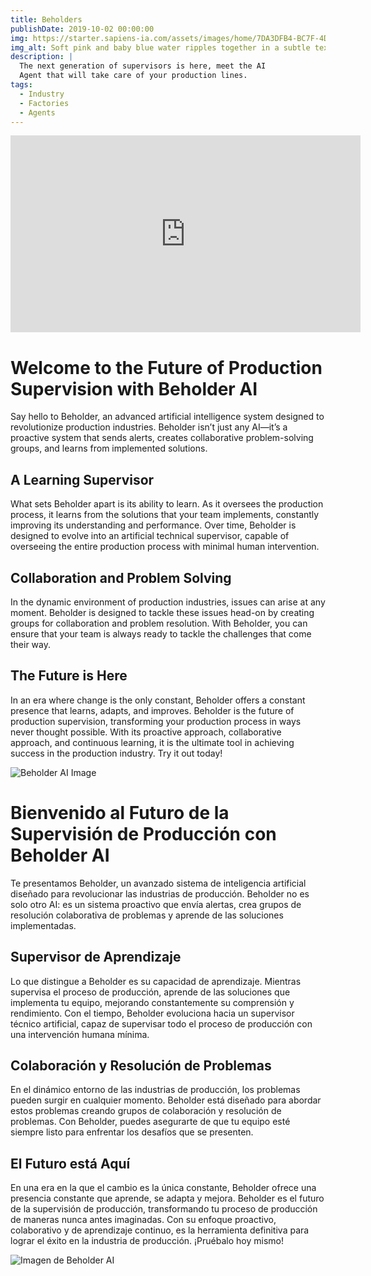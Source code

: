 ```yaml
---
title: Beholders
publishDate: 2019-10-02 00:00:00
img: https://starter.sapiens-ia.com/assets/images/home/7DA3DFB4-BC7F-4DA5-988D-D04D01392022.gif
img_alt: Soft pink and baby blue water ripples together in a subtle texture.
description: |
  The next generation of supervisors is here, meet the AI
  Agent that will take care of your production lines.
tags:
  - Industry
  - Factories
  - Agents
---
```


<iframe width="560" height="315" src="https://www.youtube.com/embed/g-YHjLTebqw" title="YouTube video player" frameborder="0" allow="accelerometer; autoplay; clipboard-write; encrypted-media; gyroscope; picture-in-picture; web-share" allowfullscreen></iframe>

# Welcome to the Future of Production Supervision with Beholder AI

Say hello to Beholder, an advanced artificial intelligence system designed to revolutionize production industries. Beholder isn’t just any AI—it’s a proactive system that sends alerts, creates collaborative problem-solving groups, and learns from implemented solutions.

## A Learning Supervisor

What sets Beholder apart is its ability to learn. As it oversees the production process, it learns from the solutions that your team implements, constantly improving its understanding and performance. Over time, Beholder is designed to evolve into an artificial technical supervisor, capable of overseeing the entire production process with minimal human intervention.

## Collaboration and Problem Solving

In the dynamic environment of production industries, issues can arise at any moment. Beholder is designed to tackle these issues head-on by creating groups for collaboration and problem resolution. With Beholder, you can ensure that your team is always ready to tackle the challenges that come their way.

## The Future is Here

In an era where change is the only constant, Beholder offers a constant presence that learns, adapts, and improves. Beholder is the future of production supervision, transforming your production process in ways never thought possible. With its proactive approach, collaborative approach, and continuous learning, it is the ultimate tool in achieving success in the production industry. Try it out today!

![Beholder AI Image](https://payhip.com/cdn-cgi/image/format=auto/https://pe56d.s3.amazonaws.com/o_1gtvvih6jirjt1s1hdbnbr18v6j.jpeg)

# Bienvenido al Futuro de la Supervisión de Producción con Beholder AI

Te presentamos Beholder, un avanzado sistema de inteligencia artificial diseñado para revolucionar las industrias de producción. Beholder no es solo otro AI: es un sistema proactivo que envía alertas, crea grupos de resolución colaborativa de problemas y aprende de las soluciones implementadas.

## Supervisor de Aprendizaje

Lo que distingue a Beholder es su capacidad de aprendizaje. Mientras supervisa el proceso de producción, aprende de las soluciones que implementa tu equipo, mejorando constantemente su comprensión y rendimiento. Con el tiempo, Beholder evoluciona hacia un supervisor técnico artificial, capaz de supervisar todo el proceso de producción con una intervención humana mínima.

## Colaboración y Resolución de Problemas

En el dinámico entorno de las industrias de producción, los problemas pueden surgir en cualquier momento. Beholder está diseñado para abordar estos problemas creando grupos de colaboración y resolución de problemas. Con Beholder, puedes asegurarte de que tu equipo esté siempre listo para enfrentar los desafíos que se presenten.

## El Futuro está Aquí

En una era en la que el cambio es la única constante, Beholder ofrece una presencia constante que aprende, se adapta y mejora. Beholder es el futuro de la supervisión de producción, transformando tu proceso de producción de maneras nunca antes imaginadas. Con su enfoque proactivo, colaborativo y de aprendizaje continuo, es la herramienta definitiva para lograr el éxito en la industria de producción. ¡Pruébalo hoy mismo!

![Imagen de Beholder AI](https://payhip.com/cdn-cgi/image/format=auto/https://pe56d.s3.amazonaws.com/o_1gu00bes3uq011boijs1kj223c5h.jpeg)
